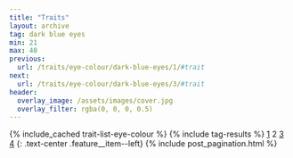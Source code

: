```yaml
---
title: "Traits"
layout: archive
tag: dark blue eyes
min: 21
max: 40
previous:
  url: /traits/eye-colour/dark-blue-eyes/1/#trait
next:
  url: /traits/eye-colour/dark-blue-eyes/3/#trait
header:
  overlay_image: /assets/images/cover.jpg
  overlay_filter: rgba(0, 0, 0, 0.5)
---
```

{% include_cached trait-list-eye-colour %}
{% include tag-results %}
[1](/traits/eye-colour/dark-blue-eyes/1/#trait) 2 [3](/traits/eye-colour/dark-blue-eyes/3/#trait) [4](/traits/eye-colour/dark-blue-eyes/4/#trait) 
{: .text-center .feature__item--left}
{% include post_pagination.html %}
